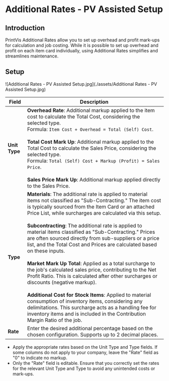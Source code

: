# Additional Rates - PV Assisted Setup

## Introduction

PrintVis Additional Rates allow you to set up overhead and profit mark-ups for calculation and job costing. While it is possible to set up overhead and profit on each item card individually, using Additional Rates simplifies and streamlines maintenance.

## Setup

![Additional Rates - PV Assisted Setup.jpg](./assets/Additional Rates - PV Assisted Setup.jpg)

| **Field**                     | **Description**                                                                                                                                                                                                                                                                                                                                                 |
|-------------------------------|-----------------------------------------------------------------------------------------------------------------------------------------------------------------------------------------------------------------------------------------------------------------------------------------------------------------------------------------------------------------|
| **Unit Type**                 | **Overhead Rate**: Additional markup applied to the item cost to calculate the Total Cost, considering the selected type. <br> Formula: `Item Cost + Overhead = Total (Self) Cost`. <br><br> **Total Cost Mark Up**: Additional markup applied to the Total Cost to calculate the Sales Price, considering the selected type. <br> Formula: `Total (Self) Cost + Markup (Profit) = Sales Price`. <br><br> **Sales Price Mark Up**: Additional markup applied directly to the Sales Price. |
| **Type**                      | **Materials**: The additional rate is applied to material items not classified as "Sub-Contracting." The item cost is typically sourced from the Item Card or an attached Price List, while surcharges are calculated via this setup. <br><br> **Subcontracting**: The additional rate is applied to material items classified as "Sub-Contracting." Prices are often sourced directly from sub-suppliers or a price list, and the Total Cost and Prices are calculated based on these inputs. <br><br> **Market Mark Up Total**: Applied as a total surcharge to the job's calculated sales price, contributing to the Net Profit Ratio. This is calculated after other surcharges or discounts (negative markup). <br><br> **Additional Cost for Stock Items**: Applied to material consumption of inventory items, considering any delimitations. This surcharge acts as a handling fee for inventory items and is included in the Contribution Margin Ratio of the job. |
| **Rate**                      | Enter the desired additional percentage based on the chosen configuration. Supports up to 2 decimal places.                                                                                                                                                                                                                            |


- Apply the appropriate rates based on the Unit Type and Type fields. If some columns do not apply to your company, leave the "Rate" field as "0" to indicate no markup.
- Only the "Rate" field is editable. Ensure that you correctly set the rates for the relevant Unit Type and Type to avoid any unintended costs or mark-ups.


